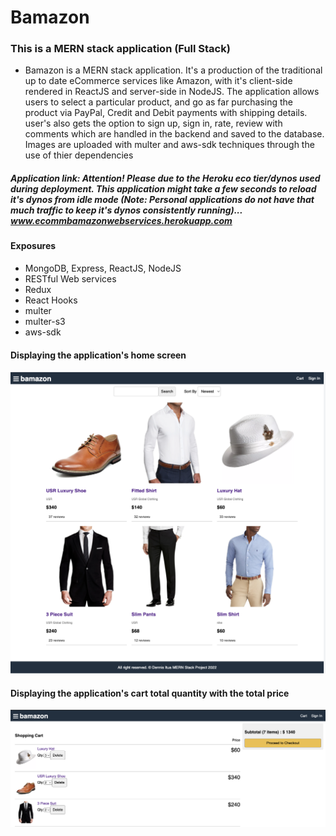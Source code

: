 # Bamazon

### This is a MERN stack application (Full Stack)
  - Bamazon is a MERN stack application. It's a production of the traditional up to date eCommerce services like Amazon, with it's client-side rendered in ReactJS and server-side in NodeJS. The application allows users to select a particular product, and go as far purchasing the product via PayPal, Credit and Debit payments with shipping details. user's also gets the option to sign up, sign in, rate, review with comments which are handled in the backend and saved to the database. Images are uploaded with multer and aws-sdk techniques through the use of thier dependencies

##### Application link: Attention! Please due to the Heroku eco tier/dynos used during deployment. This application might take a few seconds to reload it's dynos from idle mode (Note: Personal applications do not have that much traffic to keep it's dynos consistently running)... <a href="https://ecommbamazonwebservices.herokuapp.com/" target="_blank">www.ecommbamazonwebservices.herokuapp.com</a>

#### Exposures
  - MongoDB, Express, ReactJS, NodeJS
  - RESTful Web services
  - Redux
  - React Hooks
  - multer
  - multer-s3
  - aws-sdk

#### Displaying the application's home screen

<img src="./frontend/public/images/bamazon.png" alt="Employee data" title="Employee Data title">


#### Displaying the application's cart total quantity with the total price

<img src="./frontend/public/images/bamazon-cart.png" alt="Employee data" title="Employee Data title">

